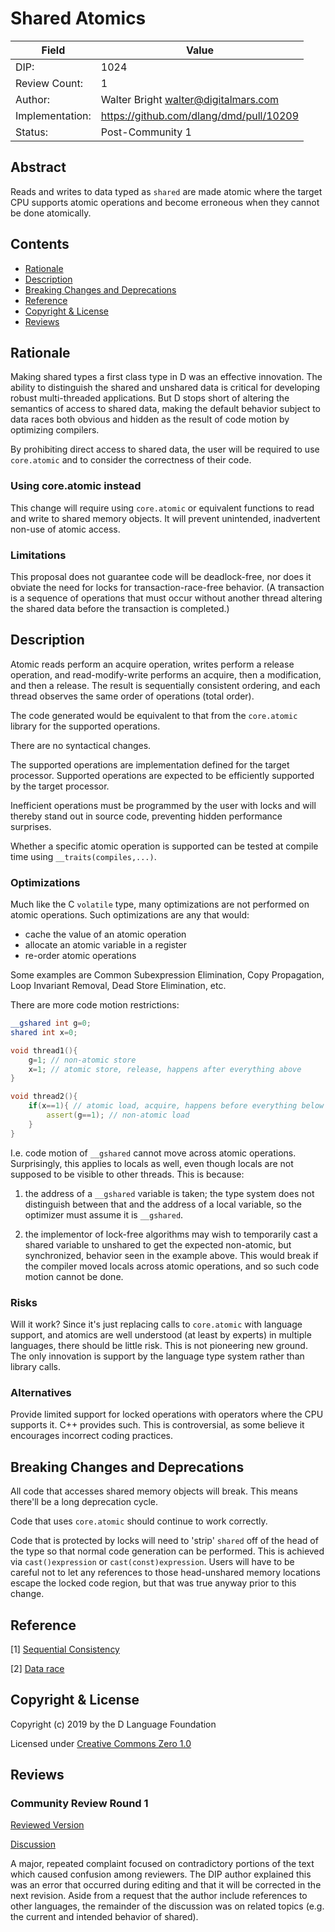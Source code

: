 # Shared Atomics

| Field           | Value                                                           |
|-----------------|-----------------------------------------------------------------|
| DIP:            | 1024                                                            |
| Review Count:   | 1                                                               |
| Author:         | Walter Bright walter@digitalmars.com                            |
| Implementation: | https://github.com/dlang/dmd/pull/10209                         |
| Status:         | Post-Community 1                                                |

## Abstract

Reads and writes to data typed as `shared` are made atomic where the target CPU supports
atomic operations and become erroneous when they cannot be done atomically.


## Contents
* [Rationale](#rationale)
* [Description](#description)
* [Breaking Changes and Deprecations](#breaking-changes-and-deprecations)
* [Reference](#reference)
* [Copyright & License](#copyright--license)
* [Reviews](#reviews)

## Rationale

Making shared types a first class type in D was an effective innovation. The ability
to distinguish the shared and unshared data is critical for developing robust multi-threaded
applications. But D stops short of altering the semantics of access to shared data,
making the default behavior subject to data races both obvious and hidden as the result of code
motion by optimizing compilers.

By prohibiting direct access to shared data, the user will be required to use `core.atomic`
and to consider the correctness of their code.

### Using core.atomic instead

This change will require using `core.atomic` or equivalent functions to read and write
to shared memory objects. It will prevent unintended, inadvertent non-use of atomic access.


### Limitations

This proposal does not guarantee code will be deadlock-free, nor does it obviate the need
for locks for transaction-race-free behavior. (A transaction is a sequence of operations
that must occur without another thread altering the shared data before the transaction is completed.)

## Description

Atomic reads perform an acquire operation, writes perform a release operation, and read-modify-write
performs an acquire, then a modification, and then a release. The result is sequentially consistent ordering,
and each thread observes the same order of operations (total order).

The code generated would be equivalent to that from the `core.atomic` library for the supported operations.

There are no syntactical changes.

The supported operations are implementation defined for the target processor.
Supported operations are expected to be efficiently supported by the target
processor.

Inefficient operations must be programmed by the user with locks and will thereby stand out in
source code, preventing hidden performance surprises.

Whether a specific atomic operation is supported can be tested at compile time using
`__traits(compiles,...)`.


### Optimizations

Much like the C `volatile` type, many optimizations are not performed on atomic operations.
Such optimizations are any that would:

* cache the value of an atomic operation
* allocate an atomic variable in a register
* re-order atomic operations

Some examples are Common Subexpression Elimination, Copy Propagation, Loop Invariant
Removal, Dead Store Elimination, etc.

There are more code motion restrictions:

```d
__gshared int g=0;
shared int x=0;

void thread1(){
    g=1; // non-atomic store
    x=1; // atomic store, release, happens after everything above
}

void thread2(){
    if(x==1){ // atomic load, acquire, happens before everything below
        assert(g==1); // non-atomic load
    }
}
```

I.e. code motion of `__gshared` cannot move across atomic operations. Surprisingly,
this applies to locals as well, even though locals are not supposed to be visible
to other threads. This is because:

1. the address of a `__gshared` variable is taken; the type system does not distinguish
between that and the address of a local variable, so the optimizer must assume it is
`__gshared`.

2. the implementor of lock-free algorithms may wish to temporarily cast a shared variable
to unshared to get the expected non-atomic, but synchronized, behavior seen in the example above.
This would break if the compiler moved locals across atomic operations, and so such code
motion cannot be done.


### Risks

Will it work? Since it's just replacing calls to `core.atomic` with language support, and atomics
are well understood (at least by experts) in multiple languages, there should be little risk.
This is not pioneering new ground. The only innovation is support by the language
type system rather than library calls.


### Alternatives

Provide limited support for locked operations with operators where the CPU supports it.
C++ provides such. This is controversial, as some believe it encourages incorrect coding
practices.


## Breaking Changes and Deprecations

All code that accesses shared memory objects will break.
This means there'll be a long deprecation cycle.

Code that uses `core.atomic` should continue to work correctly.

Code that is protected by locks will need to 'strip' `shared` off of the head
of the type so that normal code generation can be performed.
This is achieved via `cast()expression` or `cast(const)expression`.
Users will have to be careful not to let any references to those head-unshared memory
locations escape the locked code region, but that was true anyway prior to this change.


## Reference

[1] [Sequential Consistency](https://en.wikipedia.org/wiki/Sequential_consistency)

[2] [Data race](https://en.wikipedia.org/wiki/Race_condition#Software)

## Copyright & License

Copyright (c) 2019 by the D Language Foundation

Licensed under [Creative Commons Zero 1.0](https://creativecommons.org/publicdomain/zero/1.0/legalcode.txt)

## Reviews

### Community Review Round 1

[Reviewed Version](https://github.com/dlang/DIPs/blob/0b892dd99aba74b9631572ad3a53000f5975b7c2/DIPs/DIP1024.md)

[Discussion](https://forum.dlang.org/post/wcoboszbrdgxcsidwndd@forum.dlang.org)

A major, repeated complaint focused on contradictory portions of the text which caused confusion among reviewers.
The DIP author explained this was an error that occurred during editing and that it will be corrected in the next revision.
Aside from a request that the author include references to other languages, the remainder of the discussion was on
related topics (e.g. the current and intended behavior of shared).

